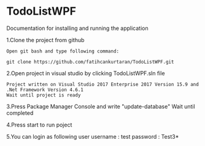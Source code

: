 # TodoListWPF
Documentation for installing and running the application

1.Clone the project from github 
	
	Open git bash and type following command: 
	
	git clone https://github.com/fatihcankurtaran/TodoListWPF.git
	
2.Open project in visual studio by clicking TodoListWPF.sln file 
	
	Project written on Visual Studio 2017 Enterprise 2017 Version 15.9 and .Net Framework Version 4.6.1 
	Wait until project is ready 
	
3.Press Package Manager Console and write "update-database" 
	Wait until completed
	
4.Press start to run poject 

5.You can login as following user 
	username : test 
	password : Test3* 

